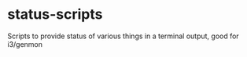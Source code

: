 # status-scripts
Scripts to provide status of various things in a terminal output, good for i3/genmon
